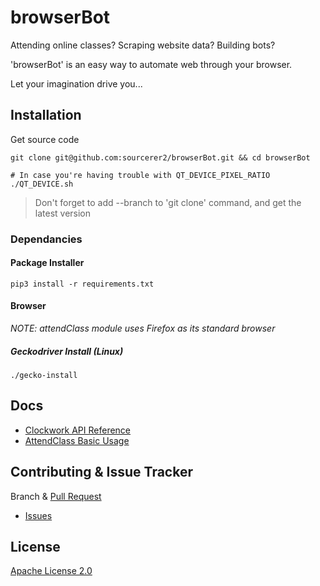 # browserBot
Attending online classes? Scraping website data? Building bots? 

'browserBot' is an easy way to automate web through your browser. 

Let your imagination drive you...

## Installation
Get source code
```shell script
git clone git@github.com:sourcerer2/browserBot.git && cd browserBot

# In case you're having trouble with QT_DEVICE_PIXEL_RATIO
./QT_DEVICE.sh
```
> Don't forget to add --branch to 'git clone' command, and get the latest version

### Dependancies
#### Package Installer
```shell script
pip3 install -r requirements.txt
```

#### Browser
*NOTE: attendClass module uses Firefox as its standard browser*

##### Geckodriver Install (Linux)
```shell script
./gecko-install
```

## Docs
- [Clockwork API Reference](https://github.com/sourcerer2/browserBot/blob/master/docs/clockwork.md)
- [AttendClass Basic Usage](https://github.com/sourcerer2/browserBot/blob/master/docs/attendClass.md)

## Contributing & Issue Tracker
Branch & [Pull Request](https://github.com/sourcerer2/browserBot/pulls)
- [Issues](https://github.com/mstr-Wolf/browserBot/issues)

## License
[Apache License 2.0](https://github.com/mstr-Wolf/browserBot/blob/master/LICENSE)
